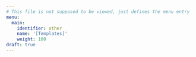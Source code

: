 ```yaml
---
# This file is not supposed to be viewed, just defines the menu entry
menu:
  main:
    identifier: other
    name: '[Templates]'
    weight: 100
draft: true
---
```

